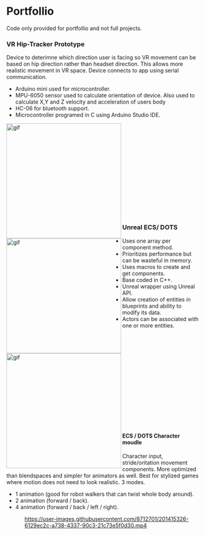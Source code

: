 # Portfollio

<p>
  Code only provided for portfollio and not full projects.
</p>

<h3>VR Hip-Tracker Prototype</h3>
<p>
  Device to deterimne which direction user is facing so VR movement can be based on hip direction rather than headset direction.
  This allows more realistic movement in VR space. Device connects to app using serial communication.
</p>
<ul>
<li>Arduino mini used for microcontroller.</li>
<li>MPU-6050 sensor used to calculate orientation of device. Also used to calculate X,Y and Z velocity and acceleration of users body</li>
<li>HC-06 for bluetooth support.</li>
<li>Microcontroller programed in C using Arduino Studio IDE.</li>
</ul>
<img align ="left" alt="gif" src="https://github.com/NicholasGennadyKorta/Portfollio/blob/main/README_FILES/VR%20hip-tracker%20Ptototype%20hardware.gif" width=300 height=300>
<img align ="left" alt="gif" src="https://github.com/NicholasGennadyKorta/Portfollio/blob/main/README_FILES/VR%20hip-tracker%20Ptototype%20Unity.gif" width=300 height=300>
<br><br><br><br><br><br><br><br><br><br><br><br><br><br>

<h3>Unreal ECS/ DOTS</h3>
<ul>
<li>Uses one array per component method.</li>
<li>Prioritizes performance but can be wasteful in memory.</li>
<li>Uses macros to create and get components.</li>
<li>Base coded in C++.</li>
<li>Unreal wrapper using Unreal API.</li>
<li>Allow creation of entities in blueprints and ability to modify its data.</li>
<li>Actors can be associated with one or more entities.</li>  
</ul>
<img align ="left" alt="gif" src="https://github.com/NicholasGennadyKorta/Portfollio/blob/main/README_FILES/Unreal%20ECS%20Movement%20Test.gif" width=300 height=300>
<br><br><br><br><br><br><br><br><br><br><br><br><br><br>

<h4>ECS / DOTS Character moudle</h4>
<p>
Character input, stride/oritation movement components. More optimized than blendspaces and simpler for animators as well. Best for stylized games where       motion does not need to look realistic.
3 modes. 
<ul>
<li>1 animation (good for robot walkers that can twist whole body around).</li>
<li>2 animation (forward / back).</li>
<li>4 animation (forward / back / left / right).</li>
<ul>
</p>

https://user-images.githubusercontent.com/8712701/201415326-6129ec2c-a738-4337-90c3-21c73e5f0d30.mp4



